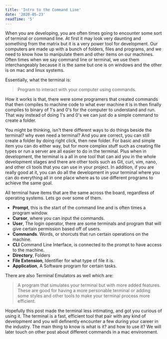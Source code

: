 ```yaml
---
title: 'Intro to the Command Line'
date: '2020-05-23'
readTime: '5'
---
```


When you are developing, you are often times going to encounter some sort of terminal or command line. At first it may look very daunting and something from the matrix but it is a very power tool for development. Our computers are made up with a bunch of folders, files and programs, and we need to know how to manipulate them and other items on our machines. Often times when we say command line or terminal, we use them interchangeably because it is the same but one is on windows and the other is on mac and linux systems. 

Essentially, what the terminal is:
> Program to interact with your computer using commands.

How it works is that, there were some programers that created commands that then compiles to machine code to what ever machine it is in then finally compiles to binary of 1's and 0's for the computer to understand and run. That way instead of doing 1's and 0's we can just do a simple command to create a folder.
 
You might be thinking, isn't there different ways to do things beside the terminal? why even need a terminal? And you are correct, you can still create a folder by doing right click, then new folder. For basic and simple item you can do either way, but for more complex stuff such as creating file types or run a server are all easier to do in the terminal. Plus when in development, the terminal is a all in one tool that can aid you in the whole development stages and there are other tools such as Git, curl, vim, nano, and other cli tools that you can use in your project. In addition, if you are really good at it, you can do all the development in your terminal where you can do everything all in one place where as to use different programs to achieve the same goal.

All terminal have items that are the same across the board, regardless of operating systems. Lets go over some of them. 

- **Prompt**, this is the start of the command line and is often times a program window.
- **Cursor**, where you can input the commands.
- **User**, The login operator, there are some terminals and program that will give certain permission based off of users. 
- **Commands**. Words, or shorcuts that run certain operations on the machine.
- **CLI** Command Line Interface, is connected to the prompt to have access to the machine.
- **Directory**, Folders
- **File Extension**, Identifier for what type of file it is.
- **Application**, A Software program for certain tasks.

There are also Terminal Emulators as well which are: 
> A program that simulates your terminal but with more added features.
These are good for having a more personable terminal or adding some styles and other tools to make your terminal process more efficient. 

Hopefully this post made the terminal less intimating, and got you curious of using it. The terminal is a fast, efficient tool that pair with any kind of development and you will definently encounter a few during your career in the industry. The main thing to know is what is it? and how to use it? We will later touch on other post about different commands in a mac environment.
